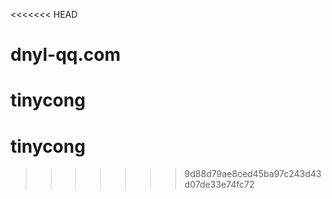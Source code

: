 <<<<<<< HEAD
# dnyl-qq.com
tinycong
=======
# tinycong
>>>>>>> 9d88d79ae8ced45ba97c243d43d07de33e74fc72
